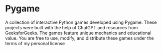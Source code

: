 # Pygame
A collection of interactive Python games developed using Pygame. These projects were built with the help of ChatGPT and resources from GeeksforGeeks. The games feature unique mechanics and educational value. You are free to use, modify, and distribute these games under the terms of my personal license

